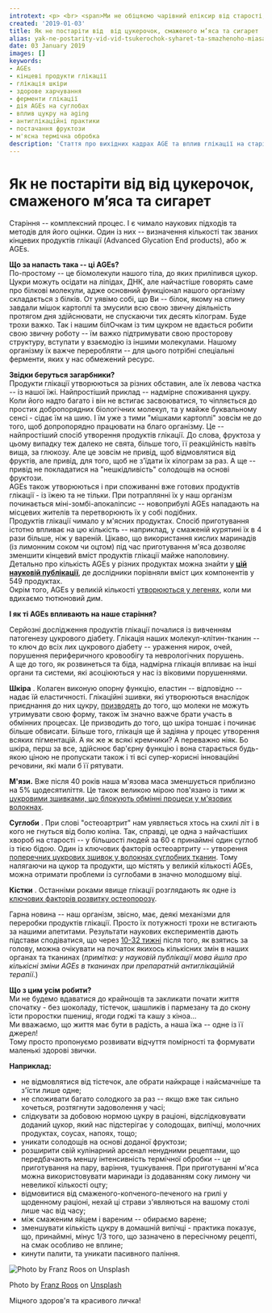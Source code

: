 ```yaml
---
introtext: <p> <br> <span>Ми не обіцяємо чарівний еліксир від старості, але на пальцях розкриємо один із ключових механізмів старіння, на який ми маємо вплив, </span><span>та, традиційно – кілька прийомів, як цей механізм сповільнити. </span> </p> <p> <br> <span>Отож поїхали. </span> </p>
created: '2019-01-03'
title: Як не постаріти від  від цукерочок, смаженого м’яса та сигарет
alias: yak-ne-postarity-vid-vid-tsukerochok-syharet-ta-smazhenoho-miasa
date: 03 January 2019
images: []
keywords:
- AGEs
- кінцеві продукти глікації
- глікація шкіри
- здорове харчування
- ферменти глікації
- дія AGEs на суглобах
- вплив цукру на aging
- антиглікаційні практики
- постачання фруктози
- м'ясна термічна обробка
description: 'Стаття про вихідних кадрах AGE та вплив глікації на старіння: від джерелAGEs у їжі до їх впливу на шкіру, м''язи, суглоби та кістки, з порадами щодо помірності та здорових звичок.'
---
```


# Як не постаріти від  від цукерочок, смаженого м’яса та сигарет

Старіння -- комплексний процес. І є чимало наукових підходів та методів для його оцінки. Один із них -- визначення кількості так званих кінцевих продуктів глікації (Advanced Glycation End products), або ж AGEs.

**Що за напасть така -- ці AGEs?**   
По-простому -- це біомолекули нашого тіла, до яких приліпився цукор. Цукри можуть осідати на ліпідах, ДНК, але найчастіше говорять саме про білкові молекули, адже основний функціонал нашого організму складається з білків. От уявімо собі, що Ви -- білок, якому на спину завдали мішок картоплі та змусили всю свою звичну діяльність протягом дня здійснювати, не спускаючи тих десять кілограм. Буде трохи важко. Так і нашим білОчкам із тим цукром не вдається робити свою звичну роботу -- їм важко підтримувати свою просторову структуру, вступати у взаємодію із іншими молекулами. Нашому організму їх важче переробляти -- для цього потрібні спеціальні ферменти, яких у нас обмежений ресурс.

**Звідки беруться загарбники?**   
Продукти глікації утворюються за різних обставин, але їх левова частка -- із нашої їжі. Найпростіший приклад -- надмірне споживання цукру. Коли його надто багато і він не встигає засвоюватися, то чіпляється до простих добропорядних біологічних молекул, та у майже буквальному сенсі - сідає їм на шию. І їм уже з тими "мішками картоплі" зовсім не до того, щоб допропорядно працювати на благо організму. Це -- найпростіший спосіб утворення продуктів глікації. До слова, фруктоза у цьому випадку теж далеко не свята, більше того, її реакційність навіть вища, за глюкозу. Але це зовсім не привід, щоб відмовлятися від фруктів, але привід, для того, щоб не з'їдати їх кілограм за раз. А ще -- привід не покладатися на "нешкідливість" солодощів на основі фруктози.   
AGEs також утворюються і при споживанні вже готових продуктів глікації - із їжею та не тільки. При потраплянні їх у наш організм починається міні-зомбі-апокаліпсис -- новоприбулі AGEs нападають на місцевих жителів та перетворюють їх у собі подібних.   
Продуктів глікації чимало у м'ясних продуктах. Спосіб приготування істотно впливає на цю кількість -- наприклад, у смаженій курятині їх в 4 рази більше, ніж у вареній. Цікаво, що використання кислих маринадів (із лимонним соком чи оцтом) під час приготування м'яса дозволяє зменшити кінцевий вміст продуктів глікації майже наполовину. Детально про кількість AGEs у різних продуктах можна знайти у **[цій науковій публікації](https://www.ncbi.nlm.nih.gov/pmc/articles/PMC3704564/)**, де дослідники порівняли вміст цих компонентів у 549 продуктах.   
Окрім того, AGEs у великій кількості [утворюються у легенях](https://www.ncbi.nlm.nih.gov/pmc/articles/PMC6180645/), коли ми вдихаємо тютюновий дим.

**І як ті AGEs впливають на наше старіння?**

Серйозні дослідження продуктів глікації почалися із вивченням патогенезу цукрового діабету. Глікація наших молекул-клітин-тканин -- то ключ до всіх лих цукрового діабету -- ураження нирок, очей, порушення периферичного кровообігу та неврологічних порушень.   
А ще до того, як розвинеться та біда, надмірна глікація впливає на інші органи та системи, які асоціюються у нас із віковими порушеннями.

**Шкіра** . Колаген виконую опорну функцію, еластин -- відповідно -- надає їй еластичності. Глікаційні зшивки, які утворюються внаслідок приєднання до них цукру, [призводять](https://www.ncbi.nlm.nih.gov/pubmed/27224842) до того, що молеки не можуть утримувати свою форму, також їм значно важче брати участь в обмінних процесах. Це призводить до того, що шкіра тоншає і починає більше обвисати. Більше того, глікація ще й задіяна у процес утворення всяких пігментацій. А як же ж всякі кремчики? А переважно ніяк. Бо шкіра, перш за все, здійснює бар'єрну функцію і вона старається будь-якою ціною не пропускати також і ті всі супер-корисні інноваційні речовини, які мали б її рятувати.

**М'язи.** Вже після 40 років наша м'язова маса зменшується приблизно на 5% щодесятиліття. Це також великою мірою пов'язано із тими ж [цукровими зшивками, що блокують обмінні процеси у м'язових волокнах](https://www.ncbi.nlm.nih.gov/pmc/articles/PMC6180645/).

**Суглоби** . При слові "остеоартрит" нам уявляється хтось на схилі літ і в кого не гнуться від болю коліна. Так, справді, це одна з найчастіших хвороб на старості -- у більшості людей за 60 є принаймні один суглоб із тією бідою. Один із ключових факторів остеоартриту -- утворення [поперечних цукрових зшивок у волокнах суглобних тканин](https://www.ncbi.nlm.nih.gov/pmc/articles/PMC6180645/). Тому налягаючи на цукор та продукти, що містять у великій кількості AGEs, можна отримати проблеми із суглобами в значно молодшому віці.

**Кістки** . Останніми роками явище глікації розглядають як одне із [ключових факторів розвитку остеопорозу](https://www.ncbi.nlm.nih.gov/pubmed/27240574/).

Гарна новина -- наш організм, звісно, має, деякі механізми для переробки продуктів глікації. Просто їх потужності трохи не встигають за нашими апетитами. Результати наукових експериментів дають підстави сподіватися, що через [10-32 тижні](https://www.ncbi.nlm.nih.gov/pmc/articles/PMC6180645/) після того, як взятись за голову, можна очікувати на початок якихось кількісних змін в наших органах та тканинах (*примітка: у науковій публікації мова йшла про кількісні зміни AGEs в тканинах при препаратній антиглікаційній терапії*.)

**Що з цим усім робити?**   
Ми не будемо вдаватися до крайнощів та закликати почати життя спочатку - без шоколаду, тістечок, шашликів і пармезану та до скону їсти проростки пшениці, ягоди годжі та кашу з кіноа...   
Ми вважаємо, що життя має бути в радість, а наша їжа -- одне із її джерел!   
Тому просто пропонуємо розвивати відчуття помірності та формувати маленькі здорові звички.

**Наприклад:**

* не відмовлятися від тістечок, але обрати найкраще і найсмачніше та з'їсти лише одне;
* не споживати багато солодкого за раз -- якщо вже так сильно хочеться, розтягнути задоволення у часі;
* слідкувати за добовою нормою цукру в раціоні, відслідковувати доданий цукор, який нас підстерігає у солодощах, випічці, молочних продуктах, соусах, напоях, тощо;
* уникати солодощів на основі доданої фруктози;
* розширити свій кулінарний арсенал ненудними рецептами, що передбачають меншу інтенсивність термічної обробки -- це приготування на пару, варіння, тушкування. При приготуванні м'яса можна використовувати маринади із додаванням соку лимону чи невеликої кількості оцту;
* відмовитися від смаженого-копченого-печеного на грилі у щоденному раціоні, нехай ці страви з'являються на вашому столі лише час від часу;
* між смаженим яйцем і вареним -- обираємо варене;
* зменшувати кількість цукру в домашній випічці - практика показує, що, принаймні, мінус 1/3 того, що зазначено в пересічному рецепті, на смак особливо не вплине;
* кинути палити, та уникати пасивного паління.

![Photo by Franz Roos on Unsplash](images/images/glication.jpg "Photo by Franz Roos on Unsplash")

Photo by [Franz Roos](https://unsplash.com/photos/WtP1SWkh4dY?utm_source=unsplash&utm_medium=referral&utm_content=creditCopyText) on [Unsplash](https://unsplash.com/search/photos/woman-looks-back?utm_source=unsplash&utm_medium=referral&utm_content=creditCopyText)

Міцного здоров'я та красивого личка!
